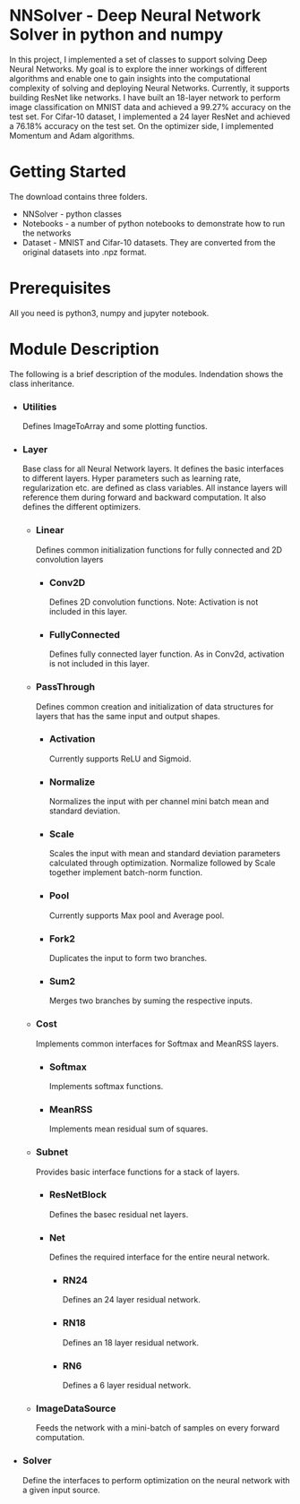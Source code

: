 # NNSolver - Deep Neural Network Solver in python and numpy

In this project, I implemented a set of classes to support solving Deep Neural Networks. My goal is to explore the inner workings of different algorithms and enable one to gain insights into the computational complexity of solving and deploying Neural Networks. Currently, it supports building ResNet like networks. I have built an 18-layer network to perform image classification on MNIST data and achieved a 99.27% accuracy on the test set. For Cifar-10 dataset, I implemented a 24 layer ResNet and achieved a 76.18% accuracy on the test set. On the optimizer side, I implemented Momentum and Adam algorithms. 

# Getting Started

The download contains three folders.

* NNSolver - python classes
* Notebooks - a number of python notebooks to demonstrate how to run the networks
* Dataset - MNIST and Cifar-10 datasets. They are converted from the original datasets into .npz format.

# Prerequisites

All you need is python3, numpy and jupyter notebook.

# Module Description

The following is a brief description of the modules. Indendation shows the class inheritance.

* ### Utilities

  Defines ImageToArray and some plotting functios.

* ### Layer

  Base class for all Neural Network layers. It defines the basic interfaces to different layers. Hyper parameters such as learning rate, regularization etc. are defined as class variables. All instance layers will reference them during forward and backward computation. It also defines the different optimizers.

    * ### Linear 

      Defines common initialization functions for fully connected and 2D convolution layers

      * ### Conv2D 

        Defines 2D convolution functions. Note: Activation is not included in this layer.

      * ### FullyConnected

        Defines fully connected layer function. As in Conv2d, activation is not included in this layer.

    * ### PassThrough

      Defines common creation and initialization of data structures for layers that has the same input and output shapes.

      * ### Activation

        Currently supports ReLU and Sigmoid.

      * ### Normalize

        Normalizes the input with per channel mini batch mean and standard deviation.

      * ### Scale

        Scales the input with mean and standard deviation parameters calculated through optimization. Normalize followed by Scale together implement batch-norm function.

      * ### Pool

        Currently supports Max pool and Average pool.

      * ### Fork2

        Duplicates the input to form two branches.

      * ### Sum2

        Merges two branches by suming the respective inputs.

    * ### Cost

      Implements common interfaces for Softmax and MeanRSS layers.

      * ### Softmax

        Implements softmax functions.

      * ### MeanRSS

        Implements mean residual sum of squares.

    * ### Subnet

        Provides basic interface functions for a stack of layers.

      * ### ResNetBlock

        Defines the basec residual net layers.

      * ### Net

        Defines the required interface for the entire neural network.

        * ### RN24

          Defines an 24 layer residual network.

        * ### RN18 

          Defines an 18 layer residual network.

        * ### RN6
          
          Defines a 6 layer residual network.

    * ### ImageDataSource 

      Feeds the network with a mini-batch of samples on every forward computation.

* ### Solver

    Define the interfaces to perform optimization on the neural network with a given input source.
    
